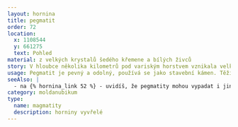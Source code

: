 ```yaml
---
layout: hornina
title: pegmatit
order: 72
location:
  x: 1108544
  y: 661275
  text: Pohled
material: z velkých krystalů šedého křemene a bílých živců
story: V hloubce několika kilometrů pod variským horstvem vznikala velká tělesa žhavého magmatu, která velice pomalu chladla.  Malá část magmatu pronikla podél pukliny vzhůru do nadložních pararul, a migmatitů. Tam se magma ochladilo vytvořily se z něj krystaly.
usage: Pegmatit je pevný a odolný, používá se jako stavební kámen. Těží se v lomu, drtí se na menší kousky, které se pak třídí podle velikosti. Přidává se do betonových a asfaltových směsí pro stavební účely. Některé pegmatity se využívají jako zdroj živců, drahých kamenů, nebo některých vzácných chemických prvků.
seeAlso: |
  - na {% hornina_link 52 %} - uvidíš, že pegmatity mohou vypadat i jinak
category: moldanubikum
type:
  name: magmatity
  description: horniny vyvřelé
---
```



